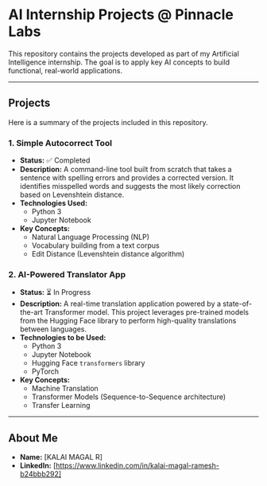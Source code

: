 # AI Internship Projects @ Pinnacle Labs

This repository contains the projects developed as part of my Artificial Intelligence internship. The goal is to apply key AI concepts to build functional, real-world applications.

---

## Projects

Here is a summary of the projects included in this repository.

### 1. Simple Autocorrect Tool

* **Status:** ✅ Completed
* **Description:** A command-line tool built from scratch that takes a sentence with spelling errors and provides a corrected version. It identifies misspelled words and suggests the most likely correction based on Levenshtein distance.
* **Technologies Used:**
    * Python 3
    * Jupyter Notebook
* **Key Concepts:**
    * Natural Language Processing (NLP)
    * Vocabulary building from a text corpus
    * Edit Distance (Levenshtein distance algorithm)

### 2. AI-Powered Translator App

* **Status:** ⏳ In Progress
* **Description:** A real-time translation application powered by a state-of-the-art Transformer model. This project leverages pre-trained models from the Hugging Face library to perform high-quality translations between languages.
* **Technologies to be Used:**
    * Python 3
    * Jupyter Notebook
    * Hugging Face `transformers` library
    * PyTorch
* **Key Concepts:**
    * Machine Translation
    * Transformer Models (Sequence-to-Sequence architecture)
    * Transfer Learning

---



## About Me

* **Name:** [KALAI MAGAL R]
* **LinkedIn:** [https://www.linkedin.com/in/kalai-magal-ramesh-b24bbb292]
